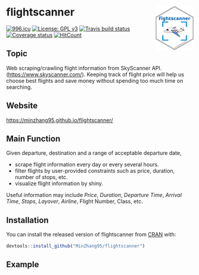 
# flightscanner <img src='man/figures/logo.png' align="right" height="120" />

[![996.icu](https://img.shields.io/badge/link-996.icu-red.svg)](https://996.icu)
[![License: GPL
v3](https://img.shields.io/badge/License-GPLv3-blue.svg)](https://www.gnu.org/licenses/gpl-3.0)
[![Travis build
status](https://travis-ci.org/MinZhang95/flightscanner.svg?branch=master)](https://travis-ci.org/MinZhang95/flightscanner)
[![Coverage
status](https://codecov.io/gh/MinZhang95/flightscanner/branch/master/graph/badge.svg)](https://codecov.io/github/MinZhang95/flightscanner?branch=master)
[![HitCount](http://hits.dwyl.io/MinZhang95/flightscanner.svg)](http://hits.dwyl.io/MinZhang95/flightscanner)

## Topic

Web scraping/crawling flight information from SkyScanner API.
(<https://www.skyscanner.com/>). Keeping track of flight price will help
us choose best flights and save money without spending too much time on
searching.

## Website

<https://minzhang95.github.io/flightscanner/>

## Main Function

Given departure, destination and a range of acceptable departure date,

  - scrape flight information every day or every several hours.
  - filter flights by user-provided constraints such as price, duration,
    number of stops, etc.
  - visualize flight information by shiny.

Useful information may include *Price*, *Duration*, *Departure Time*,
*Arrival Time*, *Stops*, *Layover*, *Airline*, Flight Number, Class,
etc.

## Installation

You can install the released version of flightscanner from
[CRAN](https://CRAN.R-project.org) with:

``` r
devtools::install_github("MinZhang95/flightscanner")
```

## Example
